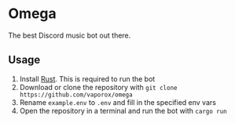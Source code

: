 # Omega

The best Discord music bot out there.

## Usage

1. Install [Rust](https://rust-lang.org). This is required to run the bot
2. Download or clone the repository with `git clone https://github.com/vaporox/omega`
3. Rename `example.env` to `.env` and fill in the specified env vars
4. Open the repository in a terminal and run the bot with `cargo run`
